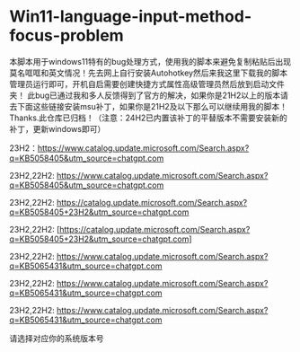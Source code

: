 # Win11-language-input-method-focus-problem
本脚本用于windows11特有的bug处理方式，使用我的脚本来避免复制粘贴后出现莫名哐哐和英文情况！先去网上自行安装Autohotkey然后来我这里下载我的脚本管理员运行即可，开机自启需要创建快捷方式属性高级管理员然后放到启动文件夹！
此bug已通过我和多人反馈得到了官方的解决，如果你是21H2以上的版本请去下面这些链接安装msu补丁，如果你是21H2及以下那么可以继续用我的脚本！Thanks.此仓库已归档！（注意：24H2已内置该补丁的平替版本不需要安装新的补丁，更新windows即可）

23H2：https://www.catalog.update.microsoft.com/Search.aspx?q=KB5058405&utm_source=chatgpt.com

23H2,22H2: https://www.catalog.update.microsoft.com/Search.aspx?q=KB5058405&utm_source=chatgpt.com

23H2,22H2: https://catalog.update.microsoft.com/Search.aspx?q=KB5058405+23H2&utm_source=chatgpt.com

23H2,22H2: [https://catalog.update.microsoft.com/Search.aspx?q=KB5058405+23H2&utm_source=chatgpt.com]

23H2,22H2: https://www.catalog.update.microsoft.com/Search.aspx?q=KB5065431&utm_source=chatgpt.com

23H2,22H2: https://www.catalog.update.microsoft.com/Search.aspx?q=KB5065431&utm_source=chatgpt.com

23H2,22H2: https://www.catalog.update.microsoft.com/Search.aspx?q=KB5065431&utm_source=chatgpt.com

请选择对应你的系统版本号
